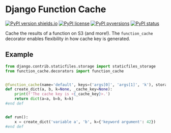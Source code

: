 # Django Function Cache

[![PyPI version shields.io](https://img.shields.io/pypi/v/function-cache.svg)](https://pypi.python.org/pypi/function-cache/)
[![PyPI license](https://img.shields.io/pypi/l/function-cache.svg)](https://pypi.python.org/pypi/function-cache/)
[![PyPI pyversions](https://img.shields.io/pypi/pyversions/function-cache.svg)](https://pypi.python.org/pypi/function-cache/)
[![PyPI status](https://img.shields.io/pypi/status/function-cache.svg)](https://pypi.python.org/pypi/function-cache/)

Cache the results of a function on S3 (and more!).
The `function_cache` decorator enables flexibility in how cache key is generated.

## Example

```python
from django.contrib.staticfiles.storage import staticfiles_storage
from function_cache.decorators import function_cache


@function_cache(name='default', keys=('args[0]', 'args[1]', 'k'), storage=staticfiles_storage)
def create_dict(a, b, k=None, _cache_key=None):
    print(f'The cache key is <{_cache_key}>.')
    return dict(a=a, b=b, k=k)
#end def


def run():
    x = create_dict('variable a', 'b', k={'keyword argument': 42})
#end def
```
